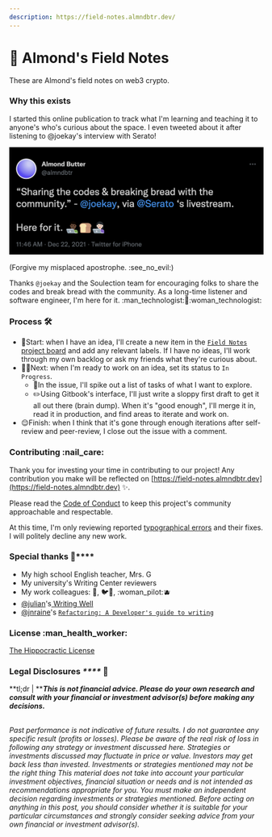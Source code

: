 ```yaml
---
description: https://field-notes.almndbtr.dev/
---
```


# 📓 Almond's Field Notes

These are Almond's field notes on web3 crypto.

### Why this exists

I started this online publication to track what I'm learning and teaching it to anyone's who's curious about the space. I even tweeted about it after listening to @joekay's interview with Serato!

!["Sharing the codes and breaking bread with the community." - @joekay](.gitbook/assets/sharing-the-codes-and-breaking-bread-with-the-community-joekay-almndbtr.png)

(Forgive my misplaced apostrophe. :see\_no\_evil:)

Thanks `@joekay` and the Soulection team for encouraging folks to share the codes and break bread with the community. As a long-time listener and software engineer, I'm here for it. :man\_technologist::bread::woman\_technologist:

### Process 🛠️

* 🤔Start: when I have an idea, I'll create a new item in the [`Field Notes` project board](https://github.com/users/almndbtr/projects/1) and add any relevant labels. If I have no ideas, I'll work through my own backlog or ask my friends what they're curious about.
* 🙆‍♂️Next: when I'm ready to work on an idea, set its status to `In Progress`.
  * :grapes:In the issue, I'll spike out a list of tasks of what I want to explore.
  * :pencil2:Using Gitbook's interface, I'll just write a sloppy first draft to get it all out there (brain dump). When it's "good enough", I'll merge it in, read it in production, and find areas to iterate and work on.
* :relieved:Finish: when I think that it's gone through enough iterations after self-review and peer-review, I close out the issue with a comment.

### Contributing :nail\_care:

Thank you for investing your time in contributing to our project! Any contribution you make will be reflected on [https://field-notes.almndbtr.dev](https://field-notes.almndbtr.dev) ✨.

Please read the [Code of Conduct](CODE\_OF\_CONDUCT.md) to keep this project's community approachable and respectable.

At this time, I'm only reviewing reported [typographical errors](https://en.wikipedia.org/wiki/Typographical\_error) and their fixes. I will politely decline any new work.

### **Special thanks** :sparkler:****

* My high school English teacher, Mrs. G
* My university's Writing Center reviewers
* My work colleagues: 🌹, 🐦🚗, :woman\_pilot::blueberries:
* [@julian](https://twitter.com/julian)'s[ Writing Well](https://www.julian.com/guide/write)
* [@jnraine](https://twitter.com/jnraine)'s [`Refactoring: A Developer's guide to writing`](https://www.youtube.com/watch?v=BbIILUSmSk4)

### License :man\_health\_worker:

[The Hippocractic License](https://firstdonoharm.dev)

### Legal Disclosures _****_ 💼

**tl;dr | **_**This is not financial advice. Please do your own research and consult with your financial or investment advisor(s) before making any decisions.**_

\
_Past performance is not indicative of future results. I do not guarantee any specific result (profits or losses). Please be aware of the real risk of loss in following any strategy or investment discussed here. Strategies or investments discussed may fluctuate in price or value. Investors may get back less than invested. Investments or strategies mentioned may not be the right thing This material does not take into account your particular investment objectives, financial situation or needs and is not intended as recommendations appropriate for you. You must make an independent decision regarding investments or strategies mentioned. Before acting on anything in this post, you should consider whether it is suitable for your particular circumstances and strongly consider seeking advice from your own financial or investment advisor(s)._

[\
](https://viewblock.io/arweave/tx/SQ6H3CZpgiAA-JHbGO8PrYHoo2\_oRwYa4DGbJh76dDk)
